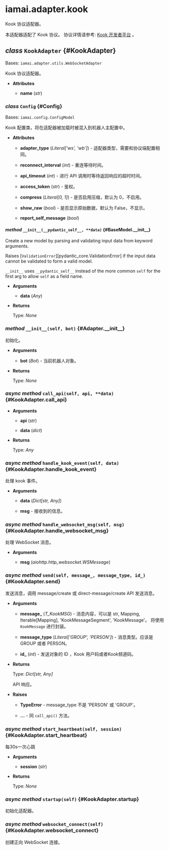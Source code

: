 # iamai.adapter.kook

Kook 协议适配器。

本适配器适配了 Kook 协议。
协议详情请参考: [Kook 开发者平台](https://developer.kookapp.cn/) 。

## _class_ `KookAdapter` {#KookAdapter}

Bases: `iamai.adapter.utils.WebSocketAdapter`

Kook 协议适配器。

- **Attributes**

  - **name** (_str_)

### _class_ `Config` {#Config}

Bases: `iamai.config.ConfigModel`

Kook 配置类，将在适配器被加载时被混入到机器人主配置中。

- **Attributes**

  - **adapter\_type** (_Literal\['ws', 'wb'\]_) - 适配器类型，需要和协议端配置相同。

  - **reconnect\_interval** (_int_) - 重连等待时间。

  - **api\_timeout** (_int_) - 进行 API 调用时等待返回响应的超时时间。

  - **access\_token** (_str_) - 鉴权。

  - **compress** (_Literal\[0, 1\]_) - 是否启用压缩，默认为 0，不启用。

  - **show\_raw** (_bool_) - 是否显示原始数据，默认为 False，不显示。

  - **report\_self\_message** (_bool_)

#### _method_ `__init__(__pydantic_self__, **data)` {#BaseModel.\_\_init\_\_}

Create a new model by parsing and validating input data from keyword arguments.

Raises [`ValidationError`][pydantic_core.ValidationError] if the input data cannot be
validated to form a valid model.

`__init__` uses `__pydantic_self__` instead of the more common `self` for the first arg to
allow `self` as a field name.

- **Arguments**

  - **data** (_Any_)

- **Returns**

  Type: _None_

### _method_ `__init__(self, bot)` {#Adapter.\_\_init\_\_}

初始化。

- **Arguments**

  - **bot** (_Bot_) - 当前机器人对象。

- **Returns**

  Type: _None_

### _async method_ `call_api(self, api, **data)` {#KookAdapter.call\_api}

- **Arguments**

  - **api** (_str_)

  - **data** (_dict_)

- **Returns**

  Type: _Any_

### _async method_ `handle_kook_event(self, data)` {#KookAdapter.handle\_kook\_event}

处理 kook 事件。

- **Arguments**

  - **data** (_Dict\[str, Any\]_)

  - **msg** - 接收到的信息。

### _async method_ `handle_websocket_msg(self, msg)` {#KookAdapter.handle\_websocket\_msg}

处理 WebSocket 消息。

- **Arguments**

  - **msg** (_aiohttp.http\_websocket.WSMessage_)

### _async method_ `send(self, message_, message_type, id_)` {#KookAdapter.send}

发送消息，调用 message/create 或 direct-message/create API 发送消息。

- **Arguments**

  - **message\_** (_T\_KookMSG_) - 消息内容，可以是 str, Mapping, Iterable[Mapping],
  'KookMessageSegment', 'KookMessage'。
  将使用 `KookMessage` 进行封装。

  - **message\_type** (_Literal\['GROUP', 'PERSON'\]_) - 消息类型。应该是 GROUP 或者 PERSON。

  - **id\_** (_int_) - 发送对象的 ID ，Kook 用户码或者Kook频道码。

- **Returns**

  Type: _Dict\[str, Any\]_

  API 响应。

- **Raises**

  - **TypeError** - message_type 不是 'PERSON' 或 'GROUP'。

  - **...** - 同 `call_api()` 方法。

### _async method_ `start_heartbeat(self, session)` {#KookAdapter.start\_heartbeat}

每30s一次心跳

- **Arguments**

  - **session** (_str_)

- **Returns**

  Type: _None_

### _async method_ `startup(self)` {#KookAdapter.startup}

初始化适配器。

### _async method_ `websocket_connect(self)` {#KookAdapter.websocket\_connect}

创建正向 WebSocket 连接。
